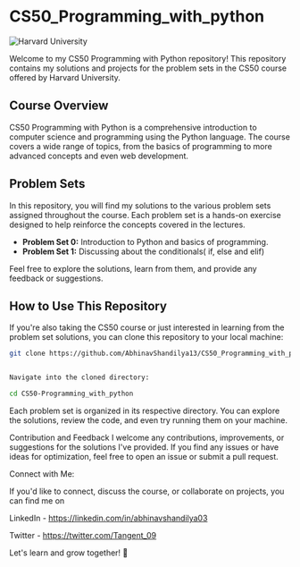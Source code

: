 # CS50_Programming_with_python


![Harvard University](https://upload.wikimedia.org/wikipedia/en/thumb/3/3a/Harvard_Wreath_Logo_1.svg/1280px-Harvard_Wreath_Logo_1.svg.png)

Welcome to my CS50 Programming with Python repository! This repository contains my solutions and projects for the problem sets in the CS50 course offered by Harvard University.

## Course Overview

CS50 Programming with Python is a comprehensive introduction to computer science and programming using the Python language. The course covers a wide range of topics, from the basics of programming to more advanced concepts and even web development.

## Problem Sets

In this repository, you will find my solutions to the various problem sets assigned throughout the course. Each problem set is a hands-on exercise designed to help reinforce the concepts covered in the lectures.

- **Problem Set 0:** Introduction to Python and basics of programming.
- **Problem Set 1:** Discussing about the conditionals( if, else and elif)


Feel free to explore the solutions, learn from them, and provide any feedback or suggestions.

## How to Use This Repository

If you're also taking the CS50 course or just interested in learning from the problem set solutions, you can clone this repository to your local machine:

```bash
git clone https://github.com/AbhinavShandilya13/CS50_Programming_with_python.git


Navigate into the cloned directory:

cd CS50-Programming_with_python


```

Each problem set is organized in its respective directory. You can explore the solutions, review the code, and even try running them on your machine.

Contribution and Feedback
I welcome any contributions, improvements, or suggestions for the solutions I've provided. If you find any issues or have ideas for optimization, feel free to open an issue or submit a pull request.

Connect with Me:

If you'd like to connect, discuss the course, or collaborate on projects, you can find me on 

LinkedIn - https://linkedin.com/in/abhinavshandilya03

Twitter - https://twitter.com/Tangent_09

Let's learn and grow together! 🚀






